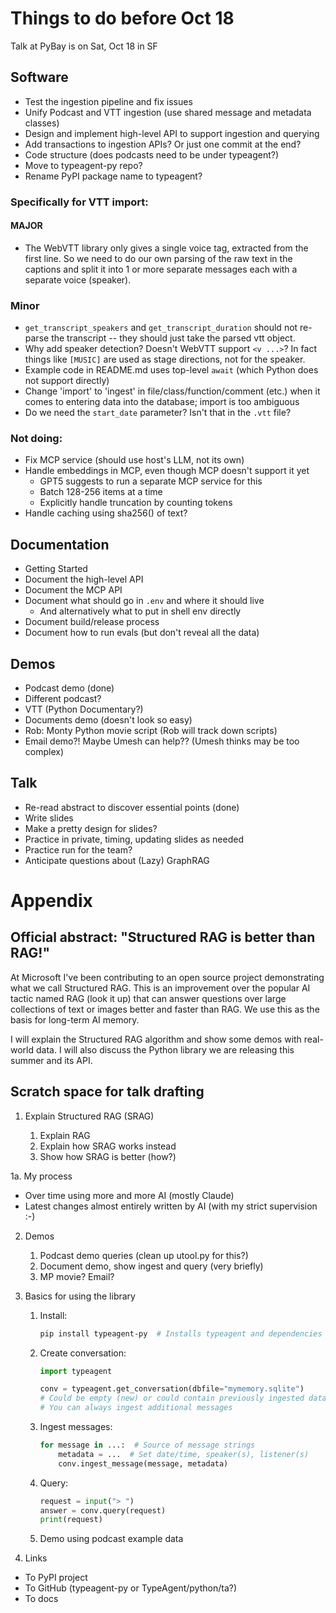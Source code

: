 # Things to do before Oct 18

Talk at PyBay is on Sat, Oct 18 in SF

## Software

- Test the ingestion pipeline and fix issues
- Unify Podcast and VTT ingestion (use shared message and metadata classes)
- Design and implement high-level API to support ingestion and querying
- Add transactions to ingestion APIs? Or just one commit at the end?
- Code structure (does podcasts need to be under typeagent?)
- Move to typeagent-py repo?
- Rename PyPI package name to typeagent?

### Specifically for VTT import:

#### MAJOR

- The WebVTT library only gives a single voice tag, extracted from the first line. So we need to do our own parsing of the raw text in the captions and split it into 1 or more separate messages each with a separate voice (speaker).

### Minor

- `get_transcript_speakers` and `get_transcript_duration` should not re-parse the transcript -- they should just take the parsed vtt object.
- Why add speaker detection? Doesn't WebVTT support `<v ...>`? In fact things like `[MUSIC]` are used as stage directions, not for the speaker.
- Example code in README.md uses top-level `await` (which Python does not support directly)
- Change 'import' to 'ingest' in file/class/function/comment (etc.) when it comes to entering data into the database; import is too ambiguous
- Do we need the `start_date` parameter? Isn't that in the `.vtt` file?

### Not doing:

- Fix MCP service (should use host's LLM, not its own)
- Handle embeddings in MCP, even though MCP doesn't support it yet
  - GPT5 suggests to run a separate MCP service for this
  - Batch 128-256 items at a time
  - Explicitly handle truncation by counting tokens
- Handle caching using sha256() of text?

## Documentation

- Getting Started
- Document the high-level API
- Document the MCP API
- Document what should go in `.env` and where it should live
  - And alternatively what to put in shell env directly
- Document build/release process
- Document how to run evals (but don't reveal all the data)

## Demos

- Podcast demo (done)
- Different podcast?
- VTT (Python Documentary?)
- Documents demo (doesn't look so easy)
- Rob: Monty Python movie script (Rob will track down scripts)
- Email demo?! Maybe Umesh can help?? (Umesh thinks may be too complex)

## Talk

- Re-read abstract to discover essential points (done)
- Write slides
- Make a pretty design for slides?
- Practice in private, timing, updating slides as needed
- Practice run for the team?
- Anticipate questions about (Lazy) GraphRAG


# Appendix

## Official abstract: "Structured RAG is better than RAG!"

At Microsoft I've been contributing to an open source project
demonstrating what we call Structured RAG.
This is an improvement over the popular AI tactic named RAG (look it up)
that can answer questions over large collections of text or images
better and faster than RAG. We use this as the basis for long-term AI
memory.

I will explain the Structured RAG algorithm and show some demos with
real-world data. I will also discuss the Python library we are releasing
this summer and its API.

## Scratch space for talk drafting

1. Explain Structured RAG (SRAG)

   1. Explain RAG
   2. Explain how SRAG works instead
   3. Show how SRAG is better (how?)

1a. My process
  - Over time using more and more AI (mostly Claude)
  - Latest changes almost entirely written by AI (with my strict supervision :-)

2. Demos

   1. Podcast demo queries (clean up utool.py for this?)
   2. Document demo, show ingest and query (very briefly)
   3. MP movie? Email?

3. Basics for using the library
   1. Install:
      ```sh
      pip install typeagent-py  # Installs typeagent and dependencies
      ```
   2. Create conversation:
      ```py
      import typeagent

      conv = typeagent.get_conversation(dbfile="mymemory.sqlite")
      # Could be empty (new) or could contain previously ingested data
      # You can always ingest additional messages
      ```
   3. Ingest messages:
      ```py
      for message in ...:  # Source of message strings
          metadata = ...  # Set date/time, speaker(s), listener(s)
          conv.ingest_message(message, metadata)
      ```
   4. Query:
      ```py
      request = input("> ")
      answer = conv.query(request)
      print(request)
      ```
   5. Demo using podcast example data

4. Links

- To PyPI project
- To GitHub (typeagent-py or TypeAgent/python/ta?)
- To docs

